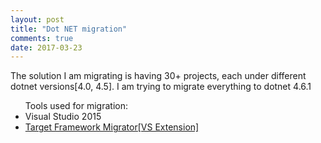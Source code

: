 ```yaml
---
layout: post
title: "Dot NET migration"
comments: true
date: 2017-03-23
---
```

<p>The solution I am migrating is having 30+ projects, each under different dotnet versions[4.0, 4.5]. I am trying to migrate everything to
dotnet 4.6.1</p>

<p><ul>Tools used for migration:
<li>Visual Studio 2015</li>
<li><a href="https://marketplace.visualstudio.com/items?itemName=PavelSamokha.TargetFrameworkMigrator">Target Framework Migrator[VS Extension]</a></li></ul>
